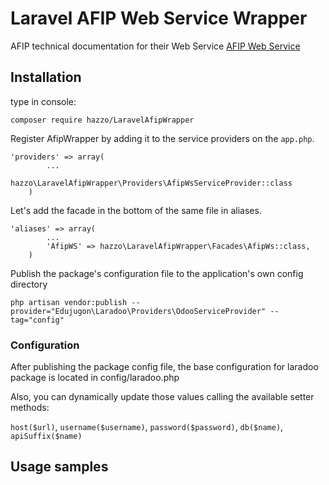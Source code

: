 # Laravel AFIP Web Service Wrapper

AFIP technical documentation for their Web Service [AFIP Web Service](http://www.afip.gob.ar/ws/paso4.asp?noalert=1)


## Installation

type in console:

```
composer require hazzo/LaravelAfipWrapper
```

Register AfipWrapper by adding it to the service providers on the `app.php`.
```
'providers' => array(
        ...
        hazzo\LaravelAfipWrapper\Providers\AfipWsServiceProvider::class
    )
```

Let's add the facade in the bottom of the same file in aliases.
```
'aliases' => array(
        ...
        'AfipWS' => hazzo\LaravelAfipWrapper\Facades\AfipWs::class,
    )
```
    
Publish the package's configuration file to the application's own config directory

```
php artisan vendor:publish --provider="Edujugon\Laradoo\Providers\OdooServiceProvider" --tag="config"
```

### Configuration

After publishing the package config file, the base configuration for laradoo package is located in config/laradoo.php


Also, you can dynamically update those values calling the available setter methods:

`host($url)`, `username($username)`, `password($password)`, `db($name)`, `apiSuffix($name)`


##  Usage samples
